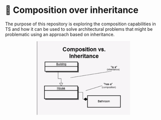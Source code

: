# 🏢 Composition over inheritance

The purpose of this repository is exploring the composition capabilities in TS and how it can be used to solve architectural problems that might be problematic using an approach based on inheritance.

<div style="text-align:center">
  <img width=300 src="./assets/composition.png" >
<div>
